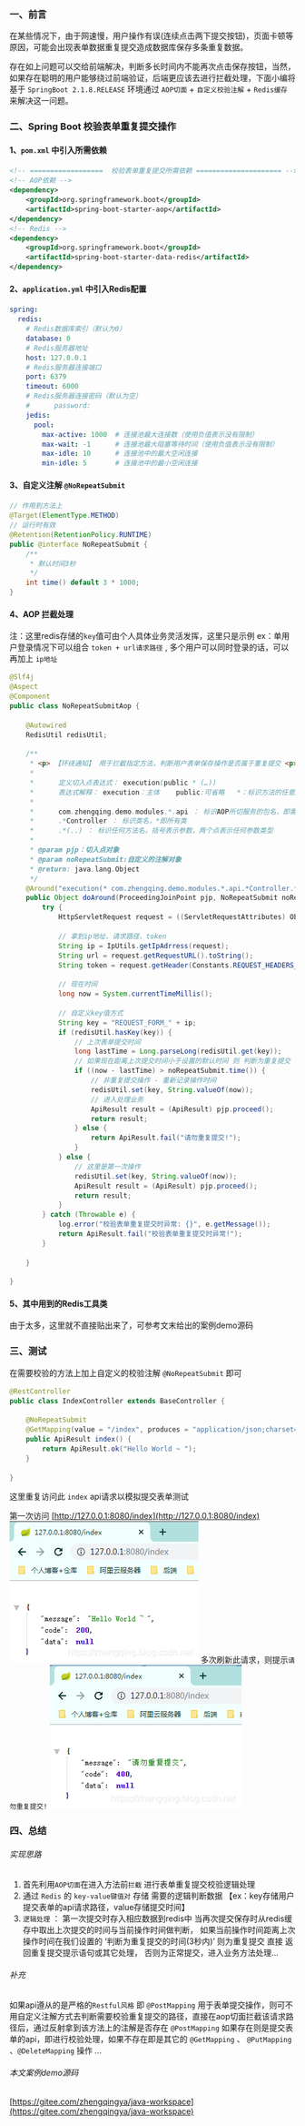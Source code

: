 ﻿### 一、前言

在某些情况下，由于网速慢，用户操作有误(连续点击两下提交按钮)，页面卡顿等原因，可能会出现表单数据重复提交造成数据库保存多条重复数据。

存在如上问题可以交给前端解决，判断多长时间内不能再次点击保存按钮，当然，如果存在聪明的用户能够绕过前端验证，后端更应该去进行拦截处理，下面小编将基于 `SpringBoot 2.1.8.RELEASE` 环境通过 `AOP切面` + `自定义校验注解` + `Redis缓存` 来解决这一问题。

### 二、Spring Boot 校验表单重复提交操作

#### 1、`pom.xml` 中引入所需依赖

```xml
<!-- ==================  校验表单重复提交所需依赖 ===================== -->
<!-- AOP依赖 -->
<dependency>
    <groupId>org.springframework.boot</groupId>
    <artifactId>spring-boot-starter-aop</artifactId>
</dependency>
<!-- Redis -->
<dependency>
    <groupId>org.springframework.boot</groupId>
    <artifactId>spring-boot-starter-data-redis</artifactId>
</dependency>
```

#### 2、`application.yml` 中引入Redis配置

```yml
spring:
  redis:
    # Redis数据库索引（默认为0）
    database: 0
    # Redis服务器地址
    host: 127.0.0.1
    # Redis服务器连接端口
    port: 6379
    timeout: 6000
    # Redis服务器连接密码（默认为空）
    #      password:
    jedis:
      pool:
        max-active: 1000  # 连接池最大连接数（使用负值表示没有限制）
        max-wait: -1      # 连接池最大阻塞等待时间（使用负值表示没有限制）
        max-idle: 10      # 连接池中的最大空闲连接
        min-idle: 5       # 连接池中的最小空闲连接
```

#### 3、自定义注解 `@NoRepeatSubmit` 

```java
// 作用到方法上
@Target(ElementType.METHOD)
// 运行时有效
@Retention(RetentionPolicy.RUNTIME)
public @interface NoRepeatSubmit {
    /**
     * 默认时间3秒
     */
    int time() default 3 * 1000;
}
```

#### 4、AOP 拦截处理

注：这里redis存储的`key`值可由个人具体业务灵活发挥，这里只是示例
ex：单用户登录情况下可以组合 `token + url请求路径` , 多个用户可以同时登录的话，可以再加上 `ip地址`

```java
@Slf4j
@Aspect
@Component
public class NoRepeatSubmitAop {

    @Autowired
    RedisUtil redisUtil;

    /**
     * <p> 【环绕通知】 用于拦截指定方法，判断用户表单保存操作是否属于重复提交 <p>
     *
     *      定义切入点表达式： execution(public * (…))
     *      表达式解释： execution：主体    public:可省略   *：标识方法的任意返回值  任意包+类+方法(…) 任意参数
     *
     *      com.zhengqing.demo.modules.*.api ： 标识AOP所切服务的包名，即需要进行横切的业务类
     *      .*Controller ： 标识类名，*即所有类
     *      .*(..) ： 标识任何方法名，括号表示参数，两个点表示任何参数类型
     *
     * @param pjp：切入点对象
     * @param noRepeatSubmit:自定义的注解对象
     * @return: java.lang.Object
     */
    @Around("execution(* com.zhengqing.demo.modules.*.api.*Controller.*(..)) && @annotation(noRepeatSubmit)")
    public Object doAround(ProceedingJoinPoint pjp, NoRepeatSubmit noRepeatSubmit) {
        try {
            HttpServletRequest request = ((ServletRequestAttributes) Objects.requireNonNull(RequestContextHolder.getRequestAttributes())).getRequest();

            // 拿到ip地址、请求路径、token
            String ip = IpUtils.getIpAdrress(request);
            String url = request.getRequestURL().toString();
            String token = request.getHeader(Constants.REQUEST_HEADERS_TOKEN);

            // 现在时间
            long now = System.currentTimeMillis();

            // 自定义key值方式
            String key = "REQUEST_FORM_" + ip;
            if (redisUtil.hasKey(key)) {
                // 上次表单提交时间
                long lastTime = Long.parseLong(redisUtil.get(key));
                // 如果现在距离上次提交时间小于设置的默认时间 则 判断为重复提交  否则 正常提交 -> 进入业务处理
                if ((now - lastTime) > noRepeatSubmit.time()) {
                    // 非重复提交操作 - 重新记录操作时间
                    redisUtil.set(key, String.valueOf(now));
                    // 进入处理业务
                    ApiResult result = (ApiResult) pjp.proceed();
                    return result;
                } else {
                    return ApiResult.fail("请勿重复提交!");
                }
            } else {
                // 这里是第一次操作
                redisUtil.set(key, String.valueOf(now));
                ApiResult result = (ApiResult) pjp.proceed();
                return result;
            }
        } catch (Throwable e) {
            log.error("校验表单重复提交时异常: {}", e.getMessage());
            return ApiResult.fail("校验表单重复提交时异常!");
        }

    }

}
```

#### 5、其中用到的Redis工具类

由于太多，这里就不直接贴出来了，可参考文末给出的案例demo源码

### 三、测试

在需要校验的方法上加上自定义的校验注解 `@NoRepeatSubmit` 即可

```java
@RestController
public class IndexController extends BaseController {

    @NoRepeatSubmit
    @GetMapping(value = "/index", produces = "application/json;charset=utf-8")
    public ApiResult index() {
        return ApiResult.ok("Hello World ~ ");
    }

}
```

这里重复访问此 `index` api请求以模拟提交表单测试

第一次访问 [http://127.0.0.1:8080/index](http://127.0.0.1:8080/index)
![](./images/20230912141306232.png)
多次刷新此请求，则提示`请勿重复提交!`
![](./images/20230912141306261.png)

### 四、总结

###### 实现思路

1. 首先利用`AOP切面`在进入方法前`拦截` 进行表单重复提交校验逻辑处理
2. 通过 `Redis` 的 `key-value键值对` 存储 需要的逻辑判断数据 【ex：key存储用户提交表单的api请求路径，value存储提交时间】
3. `逻辑处理` ： 
     第一次提交时存入相应数据到redis中
     当再次提交保存时从redis缓存中取出上次提交的时间与当前操作时间做判断，
     如果当前操作时间距离上次操作时间在我们设置的 ‘判断为重复提交的时间(3秒内)’ 则为重复提交 直接 返回重复提交提示语句或其它处理，
     否则为正常提交，进入业务方法处理...

###### 补充

如果api遵从的是严格的`Restful风格` 即 `@PostMapping` 用于表单提交操作，则可不用自定义注解方式去判断需要校验重复提交的路径，直接在aop切面拦截该请求路径后，通过反射拿到该方法上的注解是否存在 `@PostMapping` 如果存在则是提交表单的api，即进行校验处理，如果不存在即是其它的 `@GetMapping` 、 `@PutMapping` 、`@DeleteMapping` 操作 ...

###### 本文案例demo源码

[https://gitee.com/zhengqingya/java-workspace](https://gitee.com/zhengqingya/java-workspace)

